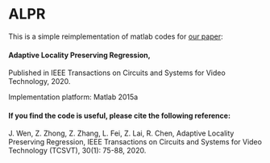 # ALPR

This is a simple reimplementation of matlab codes for [our paper](https://ieeexplore.ieee.org/document/8589006):

#### Adaptive Locality Preserving Regression, 

Published in IEEE Transactions on Circuits and Systems for Video Technology, 2020.

Implementation platform: Matlab 2015a

#### If you find the code is useful, please cite the following reference:

J. Wen, Z. Zhong, Z. Zhang, L. Fei, Z. Lai, R. Chen, Adaptive Locality Preserving Regression, IEEE Transactions on Circuits and Systems for Video Technology (TCSVT), 30(1): 75-88, 2020.
